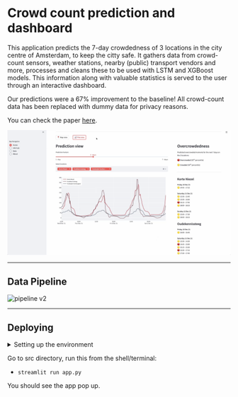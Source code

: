 # Crowd count prediction and dashboard

This application predicts the 7-day crowdedness of 3 locations in the city centre of Amsterdam, to keep the citty safe. It gathers data from crowd-count sensors, weather stations, nearby (public) transport vendors and more, processes and cleans these to be used with LSTM and XGBoost models. This information along with valuable statistics is served to the user through an interactive dashboard.

Our predictions were a 67% improvement to the baseline!
All crowd-count data has been replaced with dummy data for privacy reasons.

You can check the paper [here](/Crowd_Forecasting_based_on_Counting_Cameras_in_Amsterdams_Red_Light_District.pdf).

![cas](img/first_look.png)

---

## Data Pipeline
![pipeline v2](https://user-images.githubusercontent.com/37158629/144886644-e670f144-0ff6-40b2-bfbb-dc2664b5bd00.png)

---

## Deploying
<details>
<summary>Setting up the environment</summary>



### Python venv
Make sure `virtualenv` is installed on your machine. Then do these following steps: 

- ```virtualenv venv -p python3.7```

- ```source venv/bin/activate```

- ```pip install -r requirements.txt```

### conda venv
- ```conda create --name <envname> python=3.7```
- ```conda activate <envname>```
- ```pip install -r requirements.txt```
- Optionally, if you run on Mac, run the following:
```
brew install libomp
conda install -c conda-forge py-xgboost
```
</details>

Go to src directory, run this from the shell/terminal:

- ```streamlit run app.py```

You should see the app pop up.
